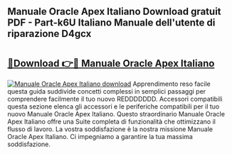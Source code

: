 ## Manuale Oracle Apex Italiano Download gratuit PDF - Part-k6U Italiano Manuale dell'utente di riparazione D4gcx

# <h2><a href="http://dfasea1.blite.top/?on=Manuale+Oracle+Apex+Italiano">🔗Download 👉🔴 Manuale Oracle Apex Italiano</a></h2>

[![Manuale Oracle Apex Italiano download](https://i.imgur.com/lujVjoI.png)](http://dfasea1.blite.top/?on=Manuale+Oracle+Apex+Italiano)
Apprendimento reso facile questa guida suddivide concetti complessi in semplici passaggi per comprendere facilmente il tuo nuovo REDDDDDDD. Accessori compatibili questa sezione elenca gli accessori e le periferiche compatibili per il tuo nuovo Manuale Oracle Apex Italiano. Questo straordinario Manuale Oracle Apex Italiano offre una Suite completa di funzionalità che ottimizzano il flusso di lavoro. La vostra soddisfazione è la nostra missione Manuale Oracle Apex Italiano. Ci impegniamo a garantire la tua massima soddisfazione.
